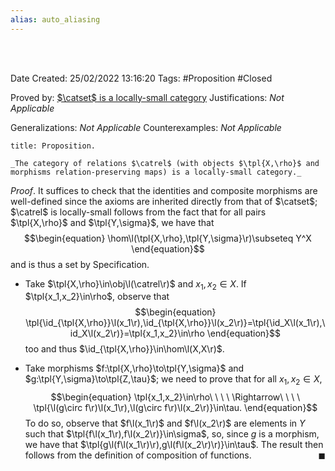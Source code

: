 ```yaml
---
alias: auto_aliasing
---
```


<br />
<br />

Date Created: 25/02/2022 13:16:20
Tags: #Proposition #Closed 

Proved by: [$\catset$ is a locally-small category](Category%20of%20sets%20is%20a%20locally-small%20category.md)
Justifications: _Not Applicable_

Generalizations: _Not Applicable_
Counterexamples: _Not Applicable_

``` ad-Proposition
title: Proposition.

_The category of relations $\catrel$ (with objects $\tpl{X,\rho}$ and morphisms relation-preserving maps) is a locally-small category._

```

_Proof_.  It suffices to check that the identities and composite morphisms are well-defined since the axioms are inherited directly from that of $\catset$; $\catrel$ is locally-small follows from the fact that for all pairs $\tpl{X,\rho}$ and $\tpl{Y,\sigma}$, we have that
$$\begin{equation}
    \hom\l(\tpl{X,\rho},\tpl{Y,\sigma}\r)\subseteq Y^X
\end{equation}$$
and is thus a set by Specification.
* Take $\tpl{X,\rho}\in\obj\l(\catrel\r)$ and $x_1,x_2\in X$. If $\tpl{x_1,x_2}\in\rho$, observe that
$$\begin{equation}
    \tpl{\id_{\tpl{X,\rho}}\l(x_1\r),\id_{\tpl{X,\rho}}\l(x_2\r)}=\tpl{\id_X\l(x_1\r),\id_X\l(x_2\r)}=\tpl{x_1,x_2}\in\rho
\end{equation}$$
too and thus $\id_{\tpl{X,\rho}}\in\hom\l(X,X\r)$.

* Take morphisms $f:\tpl{X,\rho}\to\tpl{Y,\sigma}$ and $g:\tpl{Y,\sigma}\to\tpl{Z,\tau}$; we need to prove that for all $x_1,x_2\in X$,
$$\begin{equation}
    \tpl{x_1,x_2}\in\rho\ \ \ \ \Rightarrow\ \ \ \ \tpl{\l(g\circ f\r)\l(x_1\r),\l(g\circ f\r)\l(x_2\r)}\in\tau.
\end{equation}$$
To do so, observe that $f\l(x_1\r)$ and $f\l(x_2\r)$ are elements in $Y$ such that $\tpl{f\l(x_1\r),f\l(x_2\r)}\in\sigma$, so, since $g$ is a morphism, we have that $\tpl{g\l(f\l(x_1\r)\r),g\l(f\l(x_2\r)\r)}\in\tau$. The result then follows from the definition of composition of functions.<span style="float:right;">$\blacksquare$</span>
